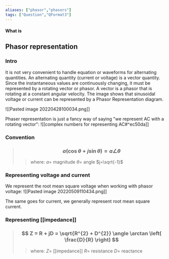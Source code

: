 ```yaml
---
aliases: ["phasor","phasors"]
tags: ["Question","QFormat3"]
---
```


#### What is
## Phasor representation
### Intro
It is not very convenient to handle equation or waveforms for alternating quantities. An alternating quantity (current or voltage) is a vector quantity. Since the instantaneous values are continuously changing, it must be represented by a rotating vector or phasor. A vector is a phasor that is rotating at a constant angular velocity. The image shows that sinusoidal voltage or current can be represented by a Phasor Representation diagram.

![[Pasted image 20220428100034.png]]

Phaser representation is just a fancy way of saying "we represent AC with a rotating vector":
![[complex numbers for representing AC#^ec50da]]

### Convention
> ### $$ a ( \cos \theta + j\sin \theta ) = a \angle \theta $$ 
>> where:
>> $a=$ magnitude
>> $\theta=$ angle
>> $j=\sqrt{-1}$

### Representing voltage and current
We represent the root mean square voltage when working with phasor voltage:
![[Pasted image 20220509110434.png]]

The same goes for current, we generally represent root mean square current.

### Representing [[impedance]]
> ### $$ Z = R + jD = \sqrt{R^{2} + D^{2}} \angle \arctan \left( \frac{D}{R} \right) $$ 
>> where:
>> $Z=$ [[impedance]] 
>> $R=$ resistance
>> $D=$ reactance